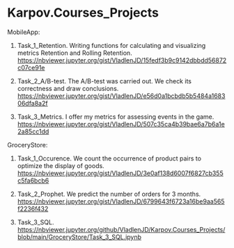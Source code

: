 # Karpov.Courses_Projects

MobileApp:

1. Task_1_Retention. 
Writing functions for calculating and visualizing metrics Retention and Rolling Retention.
https://nbviewer.jupyter.org/gist/VladlenJD/15fedf3b9c9142dbbdd56872c07ce91e

2. Task_2_A/B-test. 
The A/B-test was carried out. We check its correctness and draw conclusions.
https://nbviewer.jupyter.org/gist/VladlenJD/e56d0a1bcbdb5b5484a168306dfa8a2f

3. Task_3_Metrics. 
I offer my metrics for assessing events in the game.
https://nbviewer.jupyter.org/gist/VladlenJD/507c35ca4b39bae6a7b6a1e2a85cc1dd


GroceryStore:

1. Task_1_Occurence. 
We count the occurrence of product pairs to optimize the display of goods.
https://nbviewer.jupyter.org/gist/VladlenJD/3e0af138d6007f6827cb355c5fa6bcb6

2. Task_2_Prophet. 
We predict the number of orders for 3 months.
https://nbviewer.jupyter.org/gist/VladlenJD/6799643f6723a16be9aa565f2236f432

3. Task_3_SQL. 
https://nbviewer.jupyter.org/github/VladlenJD/Karpov.Courses_Projects/blob/main/GroceryStore/Task_3_SQL.ipynb
